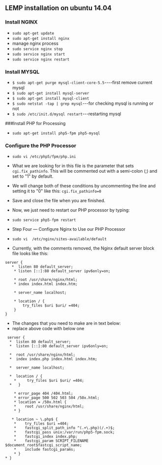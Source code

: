 ## LEMP installation on ubuntu 14.04

### Install NGINX 
* `sudo apt-get update`
* `sudo apt-get install nginx`
*  manage nginx process
*  `sudo service nginx stop`
*  `sudo service nginx start`
*  `sudo service nginx restart`

### Install MYSQL
* `$ sudo apt-get purge mysql-client-core-5.5`----first remove current mysql
* `$ sudo apt-get install mysql-server`
* `$ sudo apt-get install mysql-client`
* `$ sudo netstat -tap | grep mysql`---for checking mysql is running or not
* `$ sudo /etc/init.d/mysql restart`---restarting mysql

###Install PHP for Processing

* `sudo apt-get install php5-fpm php5-mysql`

### Configure the PHP Processor

* `sudo vi /etc/php5/fpm/php.ini`
* What we are looking for in this file is the parameter that sets `cgi.fix_pathinfo`. This will be commented out with   a semi-colon (;) and set to "1" by default.
* We will change both of these conditions by uncommenting the line and setting it to "0" like this:
  `cgi.fix_pathinfo=0`
* Save and close the file when you are finished.
* Now, we just need to restart our PHP processor by typing:
* `sudo service php5-fpm restart`
* Step Four — Configure Nginx to Use our PHP Processor
* `sudo vi  /etc/nginx/sites-available/default`


* Currently, with the comments removed, the Nginx default server block file looks like this:

``` 
server {
   *  listen 80 default_server;
    * listen [::]:80 default_server ipv6only=on;

    * root /usr/share/nginx/html;
    * index index.html index.htm;

    * server_name localhost;

    * location / {
        try_files $uri $uri/ =404;
    }
}
```
* The changes that you need to make are in text below:
* replace above code with below one
```
 server {
  *  listen 80 default_server;
  *  listen [::]:80 default_server ipv6only=on;

  *  root /usr/share/nginx/html;
  *  index index.php index.html index.htm;

  *  server_name localhost;

  *  location / {
    *     try_files $uri $uri/ =404;
  *   }

    * error_page 404 /404.html;
    * error_page 500 502 503 504 /50x.html;
    * location = /50x.html {
    *    root /usr/share/nginx/html;
    * }

   * location ~ \.php$ {
    *    try_files $uri =404;
    *    fastcgi_split_path_info ^(.+\.php)(/.+)$;
    *    fastcgi_pass unix:/var/run/php5-fpm.sock;
    *    fastcgi_index index.php;
    *    fastcgi_param SCRIPT_FILENAME $document_root$fastcgi_script_name;
    *    include fastcgi_params;
    * }
* } 
```


